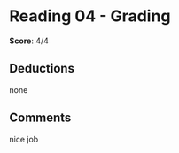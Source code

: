 Reading 04 - Grading
====================

**Score**: 4/4

Deductions
----------
none

Comments
--------
nice job
